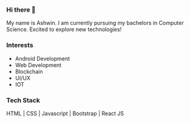 ### Hi there 👋
My name is Ashwin. I am currently pursuing my bachelors in Computer Science. Excited to explore new technologies!

### Interests
- Android Development
- Web Development
- Blockchain
- UI/UX
- IOT

### Tech Stack
HTML | CSS | Javascript | Bootstrap | React JS
<!-- 
<div align="center">
  
![Profile views](https://gpvc.arturio.dev/ashwinshawntauro)
  
</div> -->
